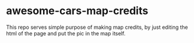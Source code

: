 # awesome-cars-map-credits
This repo serves simple purpose of making map credits, by just editing the html of the page and put the pic in the map itself.
